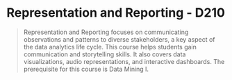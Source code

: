 # Representation and Reporting - D210

>Representation and Reporting focuses on communicating observations and patterns to diverse stakeholders, a key aspect of the data analytics life cycle. This course helps students gain communication and storytelling skills. It also covers data visualizations, audio representations, and interactive dashboards. The prerequisite for this course is Data Mining I.
